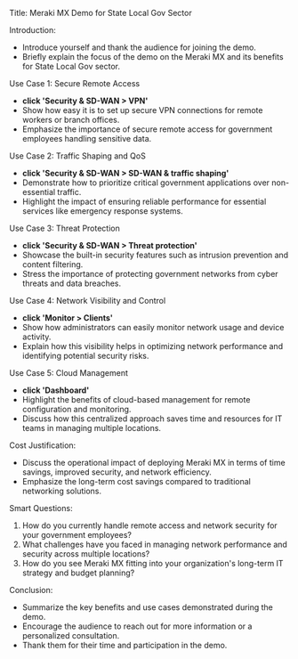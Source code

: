 Title: Meraki MX Demo for State Local Gov Sector

Introduction:
- Introduce yourself and thank the audience for joining the demo.
- Briefly explain the focus of the demo on the Meraki MX and its benefits for State Local Gov sector.

Use Case 1: Secure Remote Access
- **click 'Security & SD-WAN > VPN'**
- Show how easy it is to set up secure VPN connections for remote workers or branch offices.
- Emphasize the importance of secure remote access for government employees handling sensitive data.

Use Case 2: Traffic Shaping and QoS
- **click 'Security & SD-WAN > SD-WAN & traffic shaping'**
- Demonstrate how to prioritize critical government applications over non-essential traffic.
- Highlight the impact of ensuring reliable performance for essential services like emergency response systems.

Use Case 3: Threat Protection
- **click 'Security & SD-WAN > Threat protection'**
- Showcase the built-in security features such as intrusion prevention and content filtering.
- Stress the importance of protecting government networks from cyber threats and data breaches.

Use Case 4: Network Visibility and Control
- **click 'Monitor > Clients'**
- Show how administrators can easily monitor network usage and device activity.
- Explain how this visibility helps in optimizing network performance and identifying potential security risks.

Use Case 5: Cloud Management
- **click 'Dashboard'**
- Highlight the benefits of cloud-based management for remote configuration and monitoring.
- Discuss how this centralized approach saves time and resources for IT teams in managing multiple locations.

Cost Justification:
- Discuss the operational impact of deploying Meraki MX in terms of time savings, improved security, and network efficiency.
- Emphasize the long-term cost savings compared to traditional networking solutions.

Smart Questions:
1. How do you currently handle remote access and network security for your government employees?
2. What challenges have you faced in managing network performance and security across multiple locations?
3. How do you see Meraki MX fitting into your organization's long-term IT strategy and budget planning?

Conclusion:
- Summarize the key benefits and use cases demonstrated during the demo.
- Encourage the audience to reach out for more information or a personalized consultation.
- Thank them for their time and participation in the demo.